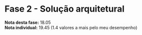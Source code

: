# Fase 2 - Solução arquitetural
**Nota desta fase:** 18.05 <br>
**Nota individual:** 19.45 (1.4 valores a mais pelo meu desempenho)